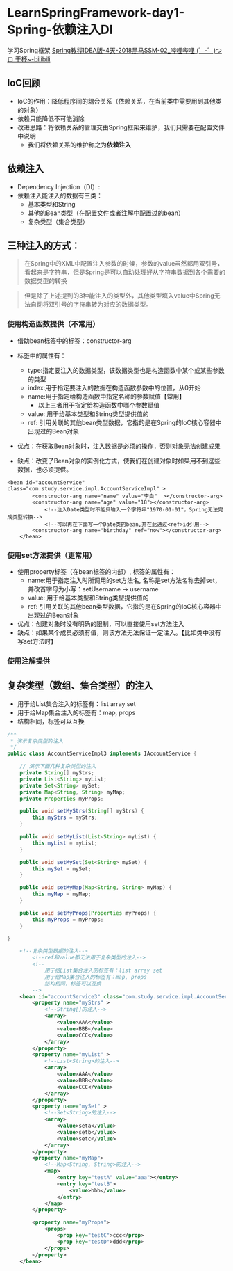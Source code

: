 # LearnSpringFramework-day1-Spring-依赖注入DI
  学习Spring框架
  [Spring教程IDEA版-4天-2018黑马SSM-02_哔哩哔哩 (゜-゜)つロ 干杯~-bilibili](https://www.bilibili.com/video/BV1Sb411s7vP?from=search&seid=6126662563921252654)

## IoC回顾
- IoC的作用：降低程序间的耦合关系（依赖关系，在当前类中需要用到其他类的对象）
- 依赖只能降低不可能消除
- 改进思路：将依赖关系的管理交由Spring框架来维护，我们只需要在配置文件中说明
    - 我们将依赖关系的维护称之为**依赖注入**

## 依赖注入
- Dependency Injection（DI）:
- 依赖注入能注入的数据有三类：
    - 基本类型和String
    - 其他的Bean类型（在配置文件或者注解中配置过的bean）
    - 复杂类型（集合类型）
## 三种注入的方式：
> 在Spring中的XML中配置注入参数的时候，参数的value虽然都用双引号，看起来是字符串，但是Spring是可以自动处理好从字符串数据到各个需要的数据类型的转换

> 但是除了上述提到的3种能注入的类型外，其他类型填入value中Spring无法自动将双引号的字符串转为对应的数据类型。

### 使用构造函数提供（不常用）
- 借助bean标签中的标签：constructor-arg
- 标签中的属性有：
    - type:指定要注入的数据类型，该数据类型也是构造函数中某个或某些参数的类型
    - index:用于指定要注入的数据在构造函数参数中的位置，从0开始
    - name:用于指定给构造函数中指定名称的参数赋值【常用】
      - 以上三者用于指定给构造函数中哪个参数赋值
    - value: 用于给基本类型和String类型提供值的
    - ref: 引用关联的其他bean类型数据，它指的是在Spring的IoC核心容器中出现过的Bean对象

- 优点：在获取Bean对象时，注入数据是必须的操作，否则对象无法创建成果
- 缺点：改变了Bean对象的实例化方式，使我们在创建对象时如果用不到这些数据，也必须提供。

```
<bean id="accountService" class="com.study.service.impl.AccountServiceImpl" >
        <constructor-arg name="name" value="李白"  ></constructor-arg>
        <constructor-arg name="age" value="18"></constructor-arg>
            <!--注入Date类型时不能只输入一个字符串"1970-01-01"，Spring无法完成类型转换-->
            <!--可以再在下面写一个Date类的bean,并在此通过<ref>id引用-->
        <constructor-arg name="birthday" ref="now"></constructor-arg>
    </bean>
```

### 使用set方法提供（更常用）
- 使用property标签（在bean标签的内部）, 标签的属性有：
    - name:用于指定注入时所调用的set方法名, 名称是set方法名称去掉set，并改首字母为小写：setUsername -> username
    - value: 用于给基本类型和String类型提供值的
    - ref: 引用关联的其他bean类型数据，它指的是在Spring的IoC核心容器中出现过的Bean对象
- 优点：创建对象时没有明确的限制，可以直接使用set方法注入
- 缺点：如果某个成员必须有值，则该方法无法保证一定注入。【比如类中没有写set方法时】

### 使用注解提供

## 复杂类型（数组、集合类型）的注入
- 用于给List集合注入的标签有：list array set
- 用于给Map集合注入的标签有：map, props
- 结构相同，标签可以互换

```java
/**
 * 演示复杂类型的注入
 */
public class AccountServiceImpl3 implements IAccountService {

    // 演示下面几种复杂类型的注入
    private String[] myStrs;
    private List<String> myList;
    private Set<String> mySet;
    private Map<String, String> myMap;
    private Properties myProps;

    public void setMyStrs(String[] myStrs) {
        this.myStrs = myStrs;
    }

    public void setMyList(List<String> myList) {
        this.myList = myList;
    }

    public void setMySet(Set<String> mySet) {
        this.mySet = mySet;
    }

    public void setMyMap(Map<String, String> myMap) {
        this.myMap = myMap;
    }

    public void setMyProps(Properties myProps) {
        this.myProps = myProps;
    }

}
```

```xml
    <!--复杂类型数据的注入-->
        <!--ref和value都无法用于复杂类型的注入-->
        <!--
            用于给List集合注入的标签有：list array set
            用于给Map集合注入的标签有：map, props
            结构相同，标签可以互换
        -->
    <bean id="accountService3" class="com.study.service.impl.AccountServiceImpl3" >
        <property name="myStrs" >
            <!--String[]的注入-->
            <array>
                <value>AAA</value>
                <value>BBB</value>
                <value>CCC</value>
            </array>
        </property>
        <property name="myList" >
            <!--List<String>的注入-->
            <array>
                <value>AAA</value>
                <value>BBB</value>
                <value>CCC</value>
            </array>
        </property>
        <property name="mySet" >
            <!--Set<String>的注入-->
            <array>
                <value>seta</value>
                <value>setb</value>
                <value>setc</value>
            </array>
        </property>
        <property name="myMap">
            <!--Map<String, String>的注入-->
            <map>
                <entry key="testA" value="aaa"></entry>
                <entry key="testB">
                    <value>bbb</value>
                </entry>
            </map>
        </property>

        <property name="myProps">
            <props>
                <prop key="testC">ccc</prop>
                <prop key="testD">ddd</prop>
            </props>
        </property>
    </bean>
```




